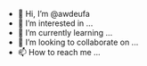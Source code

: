 - 👋 Hi, I’m @awdeufa
- 👀 I’m interested in ...
- 🌱 I’m currently learning ...
- 💞️ I’m looking to collaborate on ...
- 📫 How to reach me ...

<!---
awdeufa/awdeufa is a ✨ special ✨ repository because its `README.md` (this file) appears on your GitHub profile.
You can click the Preview link to take a look at your changes.
--->
